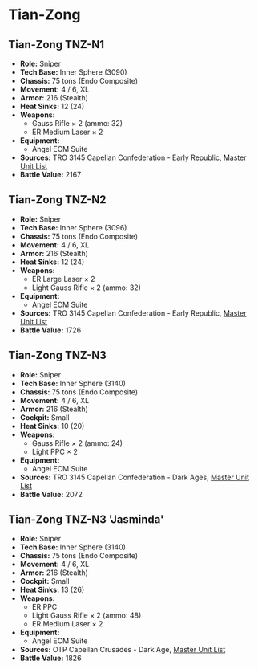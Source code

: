 # Tian-Zong
## Tian-Zong TNZ-N1
- **Role:** Sniper
- **Tech Base:** Inner Sphere (3090)
- **Chassis:** 75 tons (Endo Composite)
- **Movement:** 4 / 6, XL
- **Armor:** 216 (Stealth)
- **Heat Sinks:** 12 (24)
- **Weapons:**
  - Gauss Rifle × 2 (ammo: 32)
  - ER Medium Laser × 2
- **Equipment:**
  - Angel ECM Suite
- **Sources:** TRO 3145 Capellan Confederation - Early Republic, [Master Unit List](http://masterunitlist.info/Unit/Details/6469/tian-zong-tnz-n1)
- **Battle Value:** 2167

## Tian-Zong TNZ-N2
- **Role:** Sniper
- **Tech Base:** Inner Sphere (3096)
- **Chassis:** 75 tons (Endo Composite)
- **Movement:** 4 / 6, XL
- **Armor:** 216 (Stealth)
- **Heat Sinks:** 12 (24)
- **Weapons:**
  - ER Large Laser × 2
  - Light Gauss Rifle × 2 (ammo: 32)
- **Equipment:**
  - Angel ECM Suite
- **Sources:** TRO 3145 Capellan Confederation - Early Republic, [Master Unit List](http://masterunitlist.info/Unit/Details/6470/tian-zong-tnz-n2)
- **Battle Value:** 1726

## Tian-Zong TNZ-N3
- **Role:** Sniper
- **Tech Base:** Inner Sphere (3140)
- **Chassis:** 75 tons (Endo Composite)
- **Movement:** 4 / 6, XL
- **Armor:** 216 (Stealth)
- **Cockpit:** Small
- **Heat Sinks:** 10 (20)
- **Weapons:**
  - Gauss Rifle × 2 (ammo: 24)
  - Light PPC × 2
- **Equipment:**
  - Angel ECM Suite
- **Sources:** TRO 3145 Capellan Confederation - Dark Ages, [Master Unit List](http://masterunitlist.info/Unit/Details/6468/tian-zong-tnz-n3)
- **Battle Value:** 2072

## Tian-Zong TNZ-N3 'Jasminda'
- **Role:** Sniper
- **Tech Base:** Inner Sphere (3140)
- **Chassis:** 75 tons (Endo Composite)
- **Movement:** 4 / 6, XL
- **Armor:** 216 (Stealth)
- **Cockpit:** Small
- **Heat Sinks:** 13 (26)
- **Weapons:**
  - ER PPC
  - Light Gauss Rifle × 2 (ammo: 48)
  - ER Medium Laser × 2
- **Equipment:**
  - Angel ECM Suite
- **Sources:** OTP Capellan Crusades - Dark Age, [Master Unit List](http://masterunitlist.info/Unit/Details/7402/tian-zong-tnz-n2-jasminda)
- **Battle Value:** 1826


